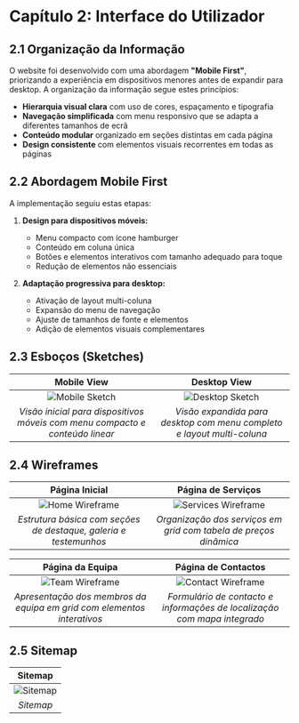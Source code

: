 # Capítulo 2: Interface do Utilizador

## 2.1 Organização da Informação

O website foi desenvolvido com uma abordagem **"Mobile First"**, priorizando a experiência em dispositivos menores antes de expandir para desktop. A organização da informação segue estes princípios:

- **Hierarquia visual clara** com uso de cores, espaçamento e tipografia
- **Navegação simplificada** com menu responsivo que se adapta a diferentes tamanhos de ecrã
- **Conteúdo modular** organizado em seções distintas em cada página
- **Design consistente** com elementos visuais recorrentes em todas as páginas

## 2.2 Abordagem Mobile First

A implementação seguiu estas etapas:

1. **Design para dispositivos móveis:**

   - Menu compacto com ícone hamburger
   - Conteúdo em coluna única
   - Botões e elementos interativos com tamanho adequado para toque
   - Redução de elementos não essenciais

2. **Adaptação progressiva para desktop:**
   - Ativação de layout multi-coluna
   - Expansão do menu de navegação
   - Ajuste de tamanhos de fonte e elementos
   - Adição de elementos visuais complementares

## 2.3 Esboços (Sketches)

|                                 Mobile View                                  |                              Desktop View                              |
| :--------------------------------------------------------------------------: | :--------------------------------------------------------------------: |
|                  ![Mobile Sketch](images/mobile-sketch.png)                  |              ![Desktop Sketch](images/desktop-sketch.png)              |
| _Visão inicial para dispositivos móveis com menu compacto e conteúdo linear_ | _Visão expandida para desktop com menu completo e layout multi-coluna_ |

## 2.4 Wireframes

|                          Página Inicial                          |                        Página de Serviços                        |
| :--------------------------------------------------------------: | :--------------------------------------------------------------: |
|           ![Home Wireframe](images/home-wireframe.png)           |       ![Services Wireframe](images/services-wireframe.png)       |
| _Estrutura básica com seções de destaque, galeria e testemunhos_ | _Organização dos serviços em grid com tabela de preços dinâmica_ |

|                            Página da Equipa                            |                           Página de Contactos                            |
| :--------------------------------------------------------------------: | :----------------------------------------------------------------------: |
|              ![Team Wireframe](images/team-wireframe.png)              |            ![Contact Wireframe](images/contact-wireframe.png)            |
| _Apresentação dos membros da equipa em grid com elementos interativos_ | _Formulário de contacto e informações de localização com mapa integrado_ |

## 2.5 Sitemap

|            Sitemap             |
| :----------------------------: |
| ![Sitemap](images/sitemap.png) |
|           _Sitemap_            |
